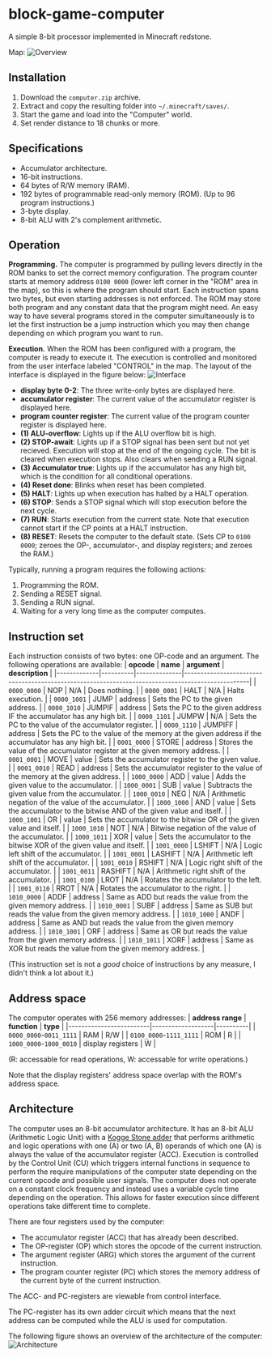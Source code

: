 # block-game-computer
A simple 8-bit processor implemented in Minecraft redstone.

Map:
![Overview](./figures/computer.png)

## Installation
1. Download the `computer.zip` archive.
1. Extract and copy the resulting folder into `~/.minecraft/saves/`.
1. Start the game and load into the "Computer" world.
1. Set render distance to 18 chunks or more.

## Specifications
* Accumulator architecture.
* 16-bit instructions.
* 64 bytes of R/W memory (RAM).
* 192 bytes of programmable read-only memory (ROM). (Up to 96 program instructions.)
* 3-byte display.
* 8-bit ALU with 2's complement arithmetic.

## Operation
**Programming.** The computer is programmed by pulling levers directly in the ROM banks to set the correct memory configuration. The program counter starts at memory address `0100 0000` (lower left corner in the "ROM" area in the map), so this is where the program should start. Each instruction spans two bytes, but even starting addresses is not enforced. The ROM may store both program and any constant data that the program might need. An easy way to have several programs stored in the computer simultaneously is to let the first instruction be a jump instruction which you may then change depending on which program you want to run.

**Execution.** When the ROM has been configured with a program, the computer is ready to execute it. The execution is controlled and monitored from the user interface labeled "CONTROL" in the map. The layout of the interface is displayed in the figure below:
![Interface](./figures/interface.drawio.png)
* **display byte 0-2**: The three write-only bytes are displayed here.
* **accumulator register**: The current value of the accumulator register is displayed here.
* **program counter register**: The current value of the program counter register is displayed here.
* **(1) ALU-overflow**: Lights up if the ALU overflow bit is high.
* **(2) STOP-await**: Lights up if a STOP signal has been sent but not yet recieved. Execution will stop at the end of the ongoing cycle. The bit is cleared when execution stops. Also clears when sending a RUN signal.
* **(3) Accumulator true**: Lights up if the accumulator has any high bit, which is the condition for all conditional operations.
* **(4) Reset done**: Blinks when reset has been completed.
* **(5) HALT**: Lights up when execution has halted by a HALT operation.
* **(6) STOP**: Sends a STOP signal which will stop execution before the next cycle.
* **(7) RUN**: Starts execution from the current state. Note that execution cannot start if the CP points at a HALT instruction.
* **(8) RESET**: Resets the computer to the default state. (Sets CP to `0100 0000`; zeroes the OP-, accumulator-, and display registers; and zeroes the RAM.)

Typically, running a program requires the following actions:
1. Programming the ROM.
2. Sending a RESET signal.
3. Sending a RUN signal.
4. Waiting for a very long time as the computer computes.
 
## Instruction set
Each instruction consists of two bytes: one OP-code and an argument. The following operations are available:
| **opcode**  | **name** | **argument** | **description**                                                                                  |
|-------------|----------|--------------|--------------------------------------------------------------------------------------------------|
| `0000_0000` | NOP      | N/A          | Does nothing.                                                                                    |
| `0000_0001` | HALT     | N/A          | Halts execution.                                                                                 |
| `0000_1001` | JUMP     | address      | Sets the PC to the given address.                                                                |
| `0000_1010` | JUMPIF   | address      | Sets the PC to the given address IF the accumulator has any high bit.                            |
| `0000_1101` | JUMPW    | N/A          | Sets the PC to the value of the accumulator register.                                            |
| `0000_1110` | JUMPIFF  | address      | Sets the PC to the value of the memory at the given address if the accumulator has any high bit. |
| `0001_0000` | STORE    | address      | Stores the value of the accumulator register at the given memory address.                        |
| `0001_0001` | MOVE     | value        | Sets the accumulator register to the given value.                                                |
| `0001_0010` | READ     | address      | Sets the accumulator register to the value of the memory at the given address.                   |
| `1000_0000` | ADD      | value        | Adds the given value to the accumulator.                                                         |
| `1000_0001` | SUB      | value        | Subtracts the given value from the accumulator.                                                  |
| `1000_0010` | NEG      | N/A          | Arithmetic negation of the value of the accumulator.                                             |
| `1000_1000` | AND      | value        | Sets the accumulator to the bitwise AND of the given value and itself.                           |
| `1000_1001` | OR       | value        | Sets the accumulator to the bitwise OR of the given value and itself.                            |
| `1000_1010` | NOT      | N/A          | Bitwise negation of the value of the accumulator.                                                |
| `1000_1011` | XOR      | value        | Sets the accumulator to the bitwise XOR of the given value and itself.                           |
| `1001_0000` | LSHIFT   | N/A          | Logic left shift of the accumulator.                                                             |
| `1001_0001` | LASHIFT  | N/A          | Arithmetic left shift of the accumulator.                                                        |
| `1001_0010` | RSHIFT   | N/A          | Logic right shift of the accumulator.                                                            |
| `1001_0011` | RASHIFT  | N/A          | Arithmetic right shift of the accumulator.                                                       |
| `1001_0100` | LROT     | N/A          | Rotates the accumulator to the left.                                                             |
| `1001_0110` | RROT     | N/A          | Rotates the accumulator to the right.                                                            |
| `1010_0000` | ADDF     | address      | Same as ADD but reads the value from the given memory address.                                   |
| `1010_0001` | SUBF     | address      | Same as SUB but reads the value from the given memory address.                                   |
| `1010_1000` | ANDF     | address      | Same as AND but reads the value from the given memory address.                                   |
| `1010_1001` | ORF      | address      | Same as OR but reads the value from the given memory address.                                    |
| `1010_1011` | XORF     | address      | Same as XOR but reads the value from the given memory address.                                   |

(This instruction set is not a _good_ choice of instructions by any measure, I didn't think a lot about it.)

## Address space
The computer operates with 256 memory addresses:
| **address range**       | **function**      | **type** |
|-------------------------|-------------------|----------|
| `0000_0000`-`0011_1111` | RAM               | R/W      |
| `0100_0000`-`1111_1111` | ROM               | R        |
| `1000_0000`-`1000_0010` | display registers | W        |

(R: accessable for read operations, W: accessable for write operations.)

Note that the display registers' address space overlap with the ROM's address space.

## Architecture
The computer uses an 8-bit accumulator architecture. It has an 8-bit ALU (Arithmetic Logic Unit) with a [Kogge Stone adder](https://en.wikipedia.org/wiki/Kogge%E2%80%93Stone_adder) that performs arithmetic and logic operations with one (A) or two (A, B) operands of which one (A) is always the value of the accumulator register (ACC). Execution is controlled by the Control Unit (CU) which triggers internal functions in sequence to perform the require manipulations of the computer state depending on the current opcode and possible user signals. The computer does not operate on a constant clock frequency and instead uses a variable cycle time depending on the operation. This allows for faster execution since different operations take different time to complete.

There are four registers used by the computer:
* The accumulator register (ACC) that has already been described.
* The OP-register (OP) which stores the opcode of the current instruction.
* The argument register (ARG) which stores the argument of the current instruction.
* The program counter register (PC) which stores the memory address of the current byte of the current instruction.

The ACC- and PC-registers are viewable from control interface.

The PC-register has its own adder circuit which means that the next address can be computed while the ALU is used for computation.

The following figure shows an overview of the architecture of the computer:
![Architecture](figures/architecture.drawio.png)

## 
